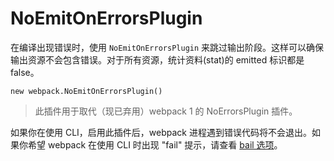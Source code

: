 NoEmitOnErrorsPlugin
=====

在编译出现错误时，使用 `NoEmitOnErrorsPlugin` 来跳过输出阶段。这样可以确保输出资源不会包含错误。对于所有资源，统计资料(stat)的 emitted 标识都是 false。

`new webpack.NoEmitOnErrorsPlugin()`

> 此插件用于取代（现已弃用）webpack 1 的 NoErrorsPlugin 插件。

如果你在使用 CLI，启用此插件后，webpack 进程遇到错误代码将不会退出。如果你希望 webpack 在使用 CLI 时出现 "fail" 提示，请查看 [bail 选项](https://doc.webpack-china.org/api/cli/#advanced-options)。